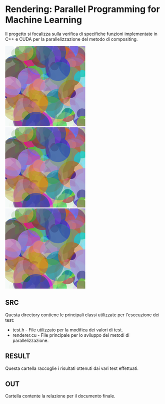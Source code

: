 # Rendering: Parallel Programming for Machine Learning
Il progetto si focalizza sulla verifica di specifiche funzioni implementate in C++ e CUDA 
per la parallelizzazione del metodo di compositing.


<img src="results/img/seq/10000.png" alt="Risultato del test con 10000 piani" width="256" height="256" style="display:inline-block; margin-right: 10px;">
<img src="results/img/par/10000.png" alt="Risultato del test con 10000 piani" width="256" height="256" style="display:inline-block; margin-right: 10px;">
<img src="results/img/cuda/10000.png" alt="Risultato del test con 10000 piani" width="256" height="256" style="display:inline-block; margin-right: 10px;">

## SRC
Questa directory contiene le principali classi utilizzate per l'esecuzione dei test:

* test.h - File utilizzato per la modifica dei valori di test.
* renderer.cu - File principale per lo sviluppo dei metodi di parallelizzazione.

## RESULT
Questa cartella raccoglie i risultati ottenuti dai vari test effettuati.

## OUT  
Cartella contente la relazione per il documento finale.
